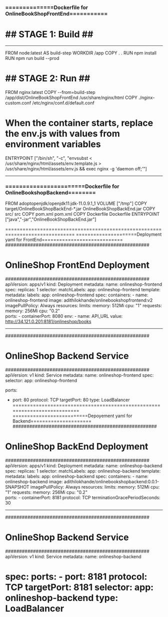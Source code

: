 
### ==============Dockerfile for OnlineBookShopFrontEnd===========
# ## STAGE 1: Build ## #
---

FROM node:latest AS build-step
WORKDIR /app
COPY . .
RUN npm install
RUN npm run build --prod

# ## STAGE 2: Run ## #
FROM nginx:latest
COPY --from=build-step /app/dist/OnlineBookShopFrontEnd /usr/share/nginx/html
COPY ./nginx-custom.conf /etc/nginx/conf.d/default.conf
# When the container starts, replace the env.js with values from environment variables
ENTRYPOINT ["/bin/sh",  "-c",  "envsubst < /usr/share/nginx/html/assets/env.template.js > /usr/share/nginx/html/assets/env.js && exec nginx -g 'daemon off;'"]

---
### =======================Dockerfile for OnlineBookshopBackend========
FROM adoptopenjdk/openjdk11:jdk-11.0.9.1_1
VOLUME ["/tmp"]
COPY target/OnlineBookShopBackEnd-*.jar OnlineBookShopBackEnd.jar
COPY src/ src
COPY pom.xml pom.xml
COPY Dockerfile Dockerfile
ENTRYPOINT ["java","-jar","OnlineBookShopBackEnd.jar"]

==============================================================================
=====================Deployment yaml for FrontEnd============================
####################################################
#  OnlineShop FrontEnd Deployment
####################################################
apiVersion: apps/v1
kind: Deployment
metadata:
  name: onlineshop-frontend
spec:
  replicas: 1
  selector:
    matchLabels:
      app: onlineshop-frontend
  template:
    metadata:
      labels:
        app: onlineshop-frontend
    spec:
      containers:
      - name: onlineshop-frontend
        image: adithilokhande/onlinebookshopfrontend:v2
        imagePullPolicy: Always
        resources:
          limits:
            memory: 512Mi
            cpu: "1"
          requests:
            memory: 256Mi
            cpu: "0.2"  
        ports:
        - containerPort: 8080
        env:
          - name: API_URL
            value: http://34.121.0.201:8181/onlineshop/books
              
---

####################################################
# OnlineShop Backend Service
####################################################
apiVersion: v1
kind: Service
metadata:
  name: onlineshop-frontend
spec:
  selector:
    app: onlineshop-frontend

  ports:
  - port: 80
    protocol: TCP
    targetPort: 80
  type: LoadBalancer
==========================================================================
==========================Depoyement yaml for Backend=====================
####################################################
#  OnlineShop BackEnd Deployment
####################################################
apiVersion: apps/v1
kind: Deployment
metadata:
  name: onlineshop-backend
spec:
  replicas: 1
  selector:
    matchLabels:
      app: onlineshop-backend
  template:
    metadata:
      labels:
        app: onlineshop-backend
    spec:
      containers:
        - name: onlineshop-backend
          image: adithilokhande/onlinebookshopbackend:0.0.1-SNAPSHOT
          imagePullPolicy: Always
          resources:
            limits:
              memory: 512Mi
              cpu: "1"
            requests:
              memory: 256Mi
              cpu: "0.2"  
          ports:
            - containerPort: 8181
              protocol: TCP
      terminationGracePeriodSeconds: 30

---
####################################################
# OnlineShop Backend Service
####################################################
apiVersion: v1
kind: Service
metadata:
  name: onlineshop-backend

spec:
  ports:
    - port: 8181
      protocol: TCP
      targetPort: 8181
  selector:
    app: onlineshop-backend
  type: LoadBalancer  
  ===================================================
  